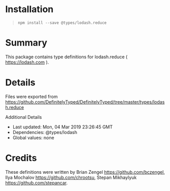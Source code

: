 # Installation
> `npm install --save @types/lodash.reduce`

# Summary
This package contains type definitions for lodash.reduce ( https://lodash.com ).

# Details
Files were exported from https://github.com/DefinitelyTyped/DefinitelyTyped/tree/master/types/lodash.reduce

Additional Details
 * Last updated: Mon, 04 Mar 2019 23:26:45 GMT
 * Dependencies: @types/lodash
 * Global values: none

# Credits
These definitions were written by Brian Zengel <https://github.com/bczengel>, Ilya Mochalov <https://github.com/chrootsu>, Stepan Mikhaylyuk <https://github.com/stepancar>.
